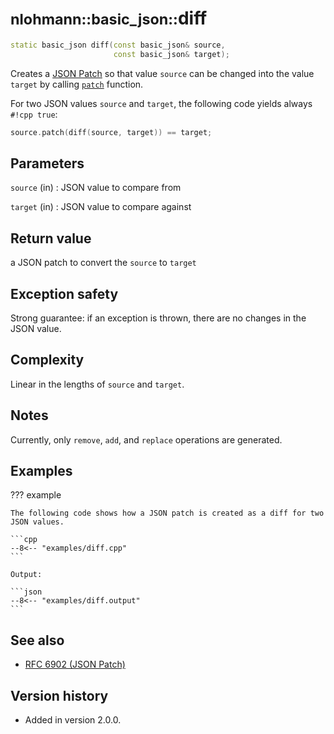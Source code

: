 # <small>nlohmann::basic_json::</small>diff

```cpp
static basic_json diff(const basic_json& source,
                       const basic_json& target);
```

Creates a [JSON Patch](http://jsonpatch.com) so that value `source` can be changed into the value `target` by calling
[`patch`](patch.md) function.

For two JSON values `source` and `target`, the following code yields always `#!cpp true`:
```cpp
source.patch(diff(source, target)) == target;
```

## Parameters

`source` (in)
:   JSON value to compare from

`target` (in)
:   JSON value to compare against

## Return value

a JSON patch to convert the `source` to `target`

## Exception safety

Strong guarantee: if an exception is thrown, there are no changes in the JSON value.

## Complexity

Linear in the lengths of `source` and `target`.

## Notes

Currently, only `remove`, `add`, and `replace` operations are generated.

## Examples

??? example

    The following code shows how a JSON patch is created as a diff for two JSON values.

    ```cpp
    --8<-- "examples/diff.cpp"
    ```

    Output:

    ```json
    --8<-- "examples/diff.output"
    ```

## See also

- [RFC 6902 (JSON Patch)](https://tools.ietf.org/html/rfc6902)

## Version history

- Added in version 2.0.0.
